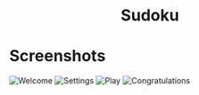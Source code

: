 <h1 align="center">Sudoku</h1>

# Screenshots

![Welcome](https://web.tecnico.ulisboa.pt/~ist189522/sudoku-img/welcome.jpeg)
![Settings](https://web.tecnico.ulisboa.pt/~ist189522/sudoku-img/settings.jpeg)
![Play](https://web.tecnico.ulisboa.pt/~ist189522/sudoku-img/play.jpeg)
![Congratulations](https://web.tecnico.ulisboa.pt/~ist189522/sudoku-img/congrats.jpeg)